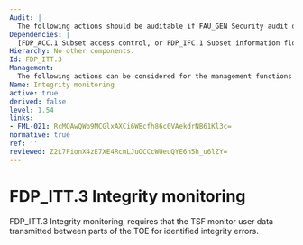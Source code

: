 ```yaml
---
Audit: |
  The following actions should be auditable if FAU_GEN Security audit data generation is included in the PP, PP-Module, functional package or ST: a) minimal: Successful transfers of user data, including identification of the integrity protection method used; b) basic: All attempts to transfer user data, including the integrity protection method used and any errors that occurred; c) basic: Unauthorized attempts to change the integrity protection method; d) detailed: The action taken upon detection of an integrity error.
Dependencies: |
  [FDP_ACC.1 Subset access control, or FDP_IFC.1 Subset information flow control] , FDP_ITT.1 Basic internal transfer protection
Hierarchy: No other components.
Id: FDP_ITT.3
Management: |
  The following actions can be considered for the management functions in FMT: a) the specification of the actions to be taken upon detection of an integrity error can be configurable.
Name: Integrity monitoring
active: true
derived: false
level: 1.54
links:
- FML-021: RcMOAwQWb9MCGlxAXCi6WBcfh86c0VAekdrNB61Kl3c=
normative: true
ref: ''
reviewed: Z2L7FionX4zE7XE4RcmLJuOCCcWUeuQYE6n5h_u6lZY=
---
```


# FDP_ITT.3 Integrity monitoring

FDP_ITT.3 Integrity monitoring, requires that the TSF monitor user data transmitted between parts of the TOE for identified integrity errors.